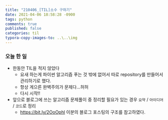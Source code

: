 ```yaml
---
title: "210406_[TIL]소수 구하기"
date: 2021-04-06 18:58:28 -0900
tags: python
comments: true
published: false
categories: til
typora-copy-images-to: ..\..\img
---
```


### 오늘 한 일

- 한동안 TIL을 적지 않았다
  - 요새 하는게 파이썬 알고리즘 푸는 것 밖에 없어서 따로 repository를 만들어서 관리하기로 했다.
  - 항상 게으른 완벽주의가 문제다...허허
  - 다시 시작!!
- 앞으로 블로그에 쓰는 알고리즘 문제풀이 중 정리할 필요가 있는 경우 `요약` / `아이디어` / `코드`로 정리
  - https://bit.ly/2OoOphl 이분의 블로그 포스팅의 구조를 참고하였다.
